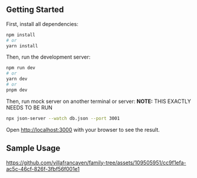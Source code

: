 ## Getting Started

First, install all dependencies:

```bash
npm install
# or
yarn install
```

Then, run the development server:

```bash
npm run dev
# or
yarn dev
# or
pnpm dev
```

Then, run mock server on another terminal or server:
**NOTE:** THIS EXACTLY NEEDS TO BE RUN
```bash
npx json-server --watch db.json --port 3001
```

Open [http://localhost:3000](http://localhost:3000) with your browser to see the result.


## Sample Usage

https://github.com/villafrancaven/family-tree/assets/109505951/cc9f1efa-ac5c-46cf-826f-3fbf56f001e1
